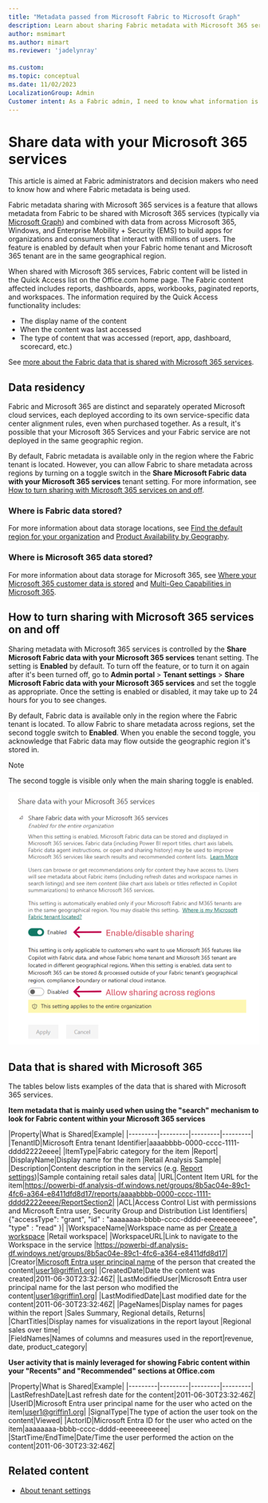 ```yaml
---
title: "Metadata passed from Microsoft Fabric to Microsoft Graph"
description: Learn about sharing Fabric metadata with Microsoft 365 services.
author: msmimart
ms.author: mimart
ms.reviewer: 'jadelynray'

ms.custom:
ms.topic: conceptual
ms.date: 11/02/2023
LocalizationGroup: Admin
Customer intent: As a Fabric admin, I need to know what information is passed from Fabric and Microsoft Graph to Microsoft 365.
---
```


# Share data with your Microsoft 365 services

This article is aimed at Fabric administrators and decision makers who need to know how and where Fabric metadata is being used.

Fabric metadata sharing with Microsoft 365 services is a feature that allows metadata from Fabric to be shared with Microsoft 365 services (typically via [Microsoft Graph](/graph/overview)) and combined with data from across Microsoft 365, Windows, and Enterprise Mobility + Security (EMS) to build apps for organizations and consumers that interact with millions of users. The feature is enabled by default when your Fabric home tenant and Microsoft 365 tenant are in the same geographical region.

When shared with Microsoft 365 services, Fabric content will be listed in the Quick Access list on the Office.com home page. The Fabric content affected includes reports, dashboards, apps, workbooks, paginated reports, and workspaces. The information required by the Quick Access functionality includes:

* The display name of the content
* When the content was last accessed
* The type of content that was accessed (report, app, dashboard, scorecard, etc.)

See [more about the Fabric data that is shared with Microsoft 365 services](#data-that-is-shared-with-microsoft-365).

## Data residency

Fabric and Microsoft 365 are distinct and separately operated Microsoft cloud services, each deployed according to its own service-specific data center alignment rules, even when purchased together. As a result, it's possible that your Microsoft 365 Services and your Fabric service are not deployed in the same geographic region.

By default, Fabric metadata is available only in the region where the Fabric tenant is located. However, you can allow Fabric to share metadata across regions by turning on a toggle switch in the **Share Microsoft Fabric data with your Microsoft 365 services** tenant setting. For more information, see [How to turn sharing with Microsoft 365 services on and off](#how-to-turn-sharing-with-microsoft-365-services-on-and-off).

### Where is Fabric data stored?

For more information about data storage locations, see [Find the default region for your organization](/power-bi/admin/service-admin-where-is-my-tenant-located) and [Product Availability by Geography](https://powerplatform.microsoft.com/availability-reports/).

### Where is Microsoft 365 data stored?

For more information about data storage for Microsoft 365, see [Where your Microsoft 365 customer data is stored](/microsoft-365/enterprise/o365-data-locations) and [Multi-Geo Capabilities in Microsoft 365](https://www.microsoft.com/microsoft-365/business/multi-geo-capabilities).

## How to turn sharing with Microsoft 365 services on and off

Sharing metadata with Microsoft 365 services is controlled by the **Share Microsoft Fabric data with your Microsoft 365 services** tenant setting. The setting is **Enabled** by default. To turn off the feature, or to turn it on again after it's been turned off, go to **Admin portal** > **Tenant settings** > **Share Microsoft Fabric data with your Microsoft 365 services** and set the toggle as appropriate. Once the setting is enabled or disabled, it may take up to 24 hours for you to see changes.

By default, Fabric data is available only in the region where the Fabric tenant is located. To allow Fabric to share metadata across regions, set the second toggle switch to **Enabled**. When you enable the second toggle, you acknowledge that Fabric data may flow outside the geographic region it's stored in.

> [!NOTE]
> The second toggle is visible only when the main sharing toggle is enabled.

![Screenshot of Users can see Microsoft Fabric metadata in Microsoft 365 tenant setting.](media/admin-share-power-bi-metadata-microsoft-365-services/m365share.png)

## Data that is shared with Microsoft 365

The tables below lists examples of the data that is shared with Microsoft 365 services.

**Item metadata that is mainly used when using the "search" mechanism to look for Fabric content within your Microsoft 365 services**

|Property|What is Shared|Example|
|---------|---------|---------|---------|
|TenantID|Microsoft Entra tenant Identifier|aaaabbbb-0000-cccc-1111-dddd2222eeee|
|ItemType|Fabric category for the item |Report|
|DisplayName|Display name for the item |Retail Analysis Sample|
|Description|Content description in the servics (e.g. [Report settings](/power-bi/create-reports/power-bi-report-settings?tabs=powerbi-desktop))|Sample containing retail sales data|
|URL|Content Item URL for the item|https://powerbi-df.analysis-df.windows.net/groups/8b5ac04e-89c1-4fc6-a364-e8411dfd8d17/reports/aaaabbbb-0000-cccc-1111-dddd2222eeee/ReportSection2|
|ACL|Access Control List with permissions and Microsoft Entra user, Security Group and Distribution List Identifiers|{"accessType": "grant", "id" : "aaaaaaaa-bbbb-cccc-dddd-eeeeeeeeeeee", "type" : "read" }|
|WorkspaceName|Workspace name as per [Create a workspace](/power-bi/collaborate-share/service-create-the-new-workspaces) |Retail workspace|
|WorkspaceURL|Link to navigate to the Workspace in the service |https://powerbi-df.analysis-df.windows.net/groups/8b5ac04e-89c1-4fc6-a364-e8411dfd8d17|
|Creator|[Microsoft Entra user principal name](/entra/identity/hybrid/connect/plan-connect-userprincipalname) of the person that created the content|user1@griffin1.org|
|CreatedDate|Date the content was created|2011-06-30T23:32:46Z|
|LastModifiedUser|Microsoft Entra user principal name for the last person who modified the content|user1@griffin1.org|
|LastModifiedDate|Last modified date for the content|2011-06-30T23:32:46Z|
|PageNames|Display names for pages within the report |Sales Summary, Regional details, Returns|
|ChartTitles|Display names for visualizations in the report layout |Regional sales over time|  
|FieldNames|Names of columns and measures used in the report|revenue, date, product_category|

**User activity that is mainly leveraged for showing Fabric content within your "Recents" and "Recommended" sections at Office.com**

|Property|What is Shared|Example|
|---------|---------|---------|---------|
|LastRefreshDate|Last refresh date for the content|2011-06-30T23:32:46Z|
|UserID|Microsoft Entra user principal name for the user who acted on the item|user1@griffin1.org|
|SignalType|The type of action the user took on the content|Viewed|
|ActorID|Microsoft Entra ID for the user who acted on the item|aaaaaaaa-bbbb-cccc-dddd-eeeeeeeeeeee|
|StartTime/EndTime|Date/Time the user performed the action on the content|2011-06-30T23:32:46Z|

## Related content

- [About tenant settings](tenant-settings-index.md)

